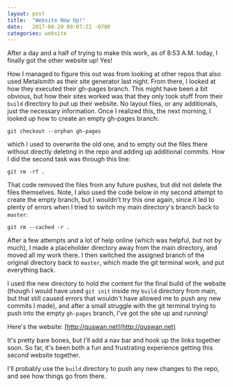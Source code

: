 ```yaml
---
layout: post
title:  "Website Now Up!"
date:   2017-08-29 09:07:22 -0700
categories: website
---
```


After a day and a half of trying to make this work, as of 8:53 A.M. today, I finally got the other website up! Yes!

How I managed to figure this out was from looking at other repos that also used Metalsmith as their site generator last night. From there, I looked at how they executed their gh-pages branch. This might have been a bit obvious, but how their sites worked was that they only took stuff from their ```build``` directory to put up their website. No layout files, or any additionals, just the necessary information. Once I realized this, the next morning, I looked up how to create an empty gh-pages branch:

```
git checkout --orphan gh-pages
```

which I used to overwrite the old one, and to empty out the files there without directly deleting in the repo and adding up additional commits. How I did the second task was through this line:

```
git rm -rf .
```

That code removed the files from any future pushes, but did not delete the files themselves. Note, I also used the code below in my second attempt to create the empty branch, but I wouldn't try this one again, since it led to plenty of errors when I tried to switch my main directory's branch back to ```master```:

```
git rm --cached -r .
```

After a few attempts and a lot of help online (which was helpful, but not by much), I made a placeholder directory away from the main directory, and moved all my work there. I then switched the assigned branch of the original directory back to ```master```, which made the git terminal work, and put everything back.

I used the new directory to hold the content for the final build of the website (though I would have used ```git init``` inside my ```build``` directory from main, but that still caused errors that wouldn't have allowed me to push any new commits I made), and after a small struggle with the git terminal trying to push into the empty ```gh-pages``` branch, I've got the site up and running!

Here's the website: [http://quswan.net](http://quswan.net)

It's pretty bare bones, but I'll add a nav bar and hook up the links together soon. So far, it's been both a fun and frustrating experience getting this second website together.

I'll probably use the ```build``` directory to push any new changes to the repo, and see how things go from there.
